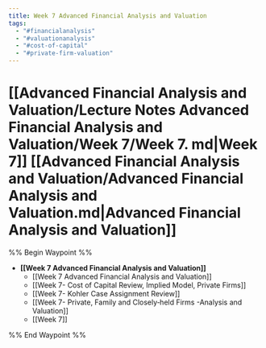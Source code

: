 ```yaml
---
title: Week 7 Advanced Financial Analysis and Valuation
tags:
  - "#financialanalysis"
  - "#valuationanalysis"
  - "#cost-of-capital"
  - "#private-firm-valuation"
---
```

# [[Advanced Financial Analysis and Valuation/Lecture Notes Advanced Financial Analysis and Valuation/Week 7/Week 7. md|Week 7]] [[Advanced Financial Analysis and Valuation/Advanced Financial Analysis and Valuation.md|Advanced Financial Analysis and Valuation]]

%% Begin Waypoint %%

- **[[Week 7 Advanced Financial Analysis and Valuation]]**
	- [[Week 7 Advanced Financial Analysis and Valuation]]
	- [[Week 7- Cost of Capital Review,  Implied Model,  Private Firms]]
	- [[Week 7- Kohler Case Assignment Review]]
	- [[Week 7- Private,  Family and Closely‐held Firms -Analysis and Valuation]]
	- [[Week 7]]

%% End Waypoint %%